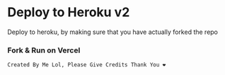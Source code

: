 # Deploy to Heroku v2
Deploy to heroku, by making sure that you have actually forked the repo
### Fork & Run on Vercel
 
```text
Created By Me Lol, Please Give Credits Thank You ❤️
```